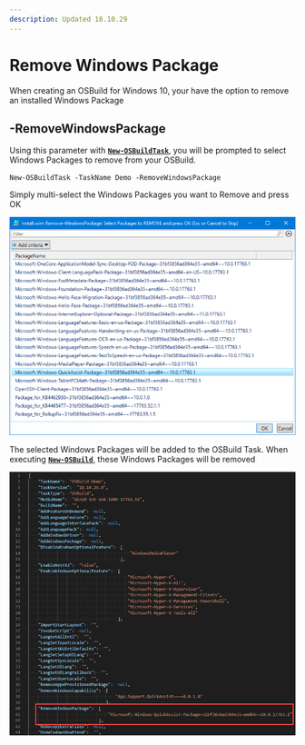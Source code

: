 ```yaml
---
description: Updated 18.10.29
---
```


# Remove Windows Package

When creating an OSBuild for Windows 10, your have the option to remove an installed Windows Package  

## -RemoveWindowsPackage

Using this parameter with [**`New-OSBuildTask`**](./), you will be prompted to select Windows Packages to remove from your OSBuild.

```text
New-OSBuildTask -TaskName Demo -RemoveWindowsPackage
```

Simply multi-select the Windows Packages you want to Remove and press OK

![](../../../.gitbook/assets/2018-10-29_0-21-50.png)

The selected Windows Packages will be added to the OSBuild Task.  When executing [**`New-OSBuild`**](../new-osbuild.md), these Windows Packages will be removed

![](../../../.gitbook/assets/2018-10-29_0-26-47.png)



